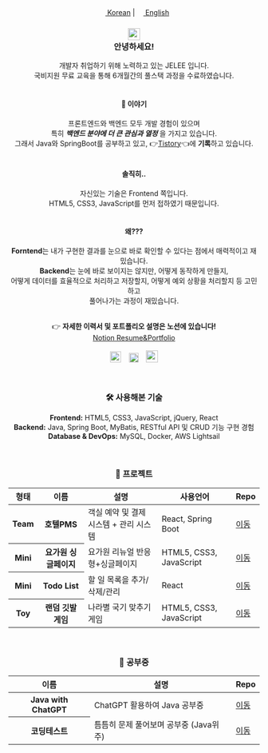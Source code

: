 <div align="center">
  <a href="README.md"><img src="https://raw.githubusercontent.com/stevenrskelton/flag-icon/master/png/75/country-4x3/kr.png" height="13"> Korean</a>  |
  <a href="README_en.md"><img src="https://raw.githubusercontent.com/stevenrskelton/flag-icon/master/png/75/country-4x3/us.png" height="13"> English</a>
  <br>
  <h3>
    <img width="24px" src="https://github.com/TheDudeThatCode/TheDudeThatCode/blob/master/Assets/Hi.gif?raw=true"/><br>
    안녕하세요!
  </h3>
  <p>
    개발자 취업하기 위해 노력하고 있는 JELEE 입니다.<br>
    국비지원 무료 교육을 통해 6개월간의 풀스택 과정을 수료하였습니다. <br><br>
  </p>
  <h4>👀 이야기</h4>
  <p>
    프론트엔드와 백엔드 모두 개발 경험이 있으며<br>
    특히 <b><i>백엔드 분야에 더 큰 관심과 열정</i></b> 을 가지고 있습니다.<br>
    그래서 Java와 SpringBoot를 공부하고 있고, 👉<a href="https://dev-jelee.tistory.com/">Tistory</a>👈에 <b>기록</b>하고 있습니다.</b><br><br>
  </p>
  <h4>솔직히..</h4>
  <p>
    자신있는 기술은 Frontend 쪽입니다.<br>
    HTML5, CSS3, JavaScript를 먼저 접하였기 때문입니다.<br><br>
  </p>
  <h4>왜???</h4>
  <p>
    <b>Forntend</b>는 내가 구현한 결과를 눈으로 바로 확인할 수 있다는 점에서 매력적이고 재밌습니다.<br>
    <b>Backend</b>는 눈에 바로 보이지는 않지만, 어떻게 동작하게 만들지, <br>어떻게 데이터를 효율적으로 처리하고 저장할지, 어떻게 예외 상황을 처리할지 등 고민하고 <br>풀어나가는 과정이 재밌습니다.<br><br>
  </p>
 
  <p>
    👉 <b>자세한 이력서 및 포트폴리오 설명은 노션에 있습니다!</b><br>
    <a href="https://dev-jelee.notion.site/dev-jelee-5686cfa35c1b4c859a27de25d5fad5dd?pvs=4">Notion Resume&Portfolio</a>
    <br><br>
    <a href="mailto:waftyann@gmail.com"><img height="22" width="22" src="https://cdn.simpleicons.org/gmail" /></a>&nbsp&nbsp&nbsp
    <a href="https://dev-jelee.tistory.com/"><img height="19" width="19" src="https://cdn.simpleicons.org/tistory/orangered" /></a>&nbsp&nbsp&nbsp
    <a href="https://discordapp.com/users/1334168876505763872"><img height="24" width="24" src="https://cdn.simpleicons.org/discord" /></a>
  </p>

  <br>
  
  <h3>🛠️ 사용해본 기술</h3>
  <p>
    <b>Frontend:</b> HTML5, CSS3, JavaScript, jQuery, React<br>
    <b>Backend:</b> Java, Spring Boot, MyBatis, RESTful API 및 CRUD 기능 구현 경험<br>
    <b>Database & DevOps:</b> MySQL, Docker, AWS Lightsail
  </p>

  <br>
  
  <h3>🌳 프로젝트</h3>
  <table>
    <thead>
      <th>형태</th>
      <th>이름</th>
      <th>설명</th>
      <th>사용언어</th>
      <th>Repo</th>
    </thead>
    <tbody>
      <tr>
        <th>Team</th>
        <th>호텔PMS</th>
        <td>객실 예약 및 결제 시스템 + 관리 시스템</td>
        <td>React, Spring Boot</td>
        <td><a href="https://github.com/eziquexx/mini-yoga-website">이동</a></td>
      </tr>
      <tr>
        <th>Mini</th>
        <th>요가원 싱글페이지</th>
        <td>요가원 리뉴얼 반응형+싱글페이지</td>
        <td>HTML5, CSS3, JavaScript</td>
        <td><a href="https://github.com/eziquexx/mini-yoga-website">이동</a></td>
      </tr>
      <tr>
        <th>Mini</th>
        <th>Todo List</th>
        <td>할 일 목록을 추가/삭제/관리</td>
        <td>React</td>
        <td><a href="https://github.com/eziquexx/mini-react-todo-lis">이동</a></td>
      </tr>
      <tr>
        <th>Toy</th>
        <th>랜덤 깃발 게임</th>
        <td>나라별 국기 맞추기 게임</td>
        <td>HTML5, CSS3, JavaScript</td>
        <td><a href="https://github.com/eziquexx/mini-random-flag-quiz">이동</a></td>
      </tr>
    </tbody>
  </table>

  <br>
  
  <h3>📝 공부중</h3>
  <table>
    <thead>
      <th>이름</th>
      <th>설명</th>
      <th>Repo</th>
    </thead>
    <tbody>
      <tr>
        <th>Java with ChatGPT</th>
        <td>ChatGPT 활용하여 Java 공부중</td>
        <td><a href="https://github.com/eziquexx/study-java">이동</a></td>
      </tr>
      <tr>
        <th>코딩테스트</th>
        <td>틈틈히 문제 풀어보며 공부중 (Java위주)</td>
        <td><a href="https://github.com/eziquexx/study-coding-tests">이동</a></td>
      </tr>
    </tbody>
  </table>
</div>





<!--
**eziquexx/eziquexx** is a ✨ _special_ ✨ repository because its `README.md` (this file) appears on your GitHub profile.

Here are some ideas to get you started:

- 🔭 I’m currently working on ...
- 🌱 I’m currently learning ...
- 👯 I’m looking to collaborate on ...
- 🤔 I’m looking for help with ...
- 💬 Ask me about ...
- 📫 How to reach me: ...
- 😄 Pronouns: ...
- ⚡ Fun fact: ...
-->
